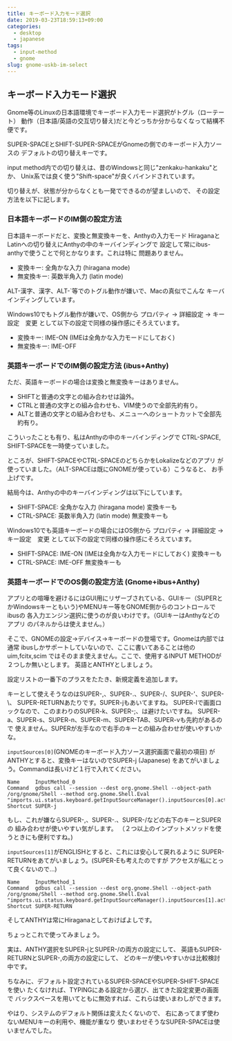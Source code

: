 ```yaml
---
title: キーボード入力モード選択
date: 2019-03-23T18:59:13+09:00
categories:
  - desktop
  - japanese
tags:
  - input-method
  - gnome
slug: gnome-uskb-im-select
---
```


## キーボード入力モード選択

Gnome等のLinuxの日本語環境でキーボード入力モード選択がトグル（ローテート）
動作（日本語/英語の交互切り替え)だと今どっちか分からなくなって結構不便です。

SUPER-SPACEとSHIFT-SUPER-SPACEがGnomeの側でのキーボード入力ソースの
デフォルトの切り替えキーです。

input method内での切り替えは、昔のWindowsと同じ"zenkaku-hankaku"とか、
Unix系では良く使う"Shift-space"が良くバインドされています。

切り替えが、状態が分からなくとも一発でできるのが望ましいので、
その設定方法を以下に記します。

### 日本語キーボードのIM側の設定方法

日本語キーボードだと、変換と無変換キーを、Anthyの入力モード
HiraganaとLatinへの切り替えにAnthyの中のキーバインディングで
設定して常にibus-anthyで使うことで何とかなります。これは特に
問題ありません。

  * 変換キー: 全角かな入力 (hiragana mode)
  * 無変換キー:  英数半角入力 (latin mode)

ALT-漢字、漢字、ALT-`等でのトグル動作が嫌いで、Macの真似でこんな
キーバインディングしています。

Windows10でもトグル動作が嫌いで、OS側から
プロパティ → 詳細設定 → キー設定　変更
として以下の設定で同様の操作感にそろえています。

  * 変換キー: IME-ON (IMEは全角かな入力モードにしておく)
  * 無変換キー:  IME-OFF

### 英語キーボードでのIM側の設定方法 (ibus+Anthy)

ただ、英語キーボードの場合は変換と無変換キーはありません。

  * SHIFTと普通の文字との組み合わせは論外。
  * CTRLと普通の文字との組み合わせも、VIM使うので全部先約有り。
  * ALTと普通の文字との組み合わせも、メニューへのショートカットで全部先約有り。

こういったことも有り、私はAnthyの中のキーバインディングで
CTRL-SPACE, SHIFT-SPACEを一時使っていました。

ところが、SHIFT-SPACEやCTRL-SPACEのどちらかをLokalizeなどのアプリ
が使っていました。（ALT-SPACEは既にGNOMEが使っている）こうなると、
お手上げです。

結局今は、Anthyの中のキーバインディングは以下にしています。

  * SHIFT-SPACE: 全角かな入力 (hiragana mode) 変換キーも
  * CTRL-SPACE:  英数半角入力 (latin mode)    無変換キーも

Windows10でも英語キーボードの場合にはOS側から
プロパティ → 詳細設定 → キー設定　変更
として以下の設定で同様の操作感にそろえています。

  * SHIFT-SPACE: IME-ON (IMEは全角かな入力モードにしておく) 変換キーも
  * CTRL-SPACE:  IME-OFF                                    無変換キーも


### 英語キーボードでのOS側の設定方法 (Gnome+ibus+Anthy)

アプリとの喧嘩を避けるにはGUI用にリザーブされている、GUIキー（SUPERと
かWindowsキーともいう)やMENUキー等をGNOME側からのコントロールでibusの
各入力エンジン選択に使うのが良いわけです。（GUIキーはAnthyなどのアプリ
のパネルからは使えません。）

そこで、GNOMEの設定→デバイス→キーボードの登場です。Gnomeは内部では通常
ibusしかサポートしていないので、ここに書いてあることは他のuim,fcitx,scim
ではそのまま使えません。ここで、使用するINPUT METHODが２つしか無いとします。
英語とANTHYとしましょう。

設定リストの一番下のプラスをたたき、新規定義を追加します。

キーとして使えそうなのはSUPER-,、SUPER-.、SUPER-/、SUPER-'、SUPER-\、
SUPER-RETURNあたりです。SUPER-jもあいてますね。
SUPER-lで画面ロックなので、このまわりのSUPER-k、SUPER-;、は避けたいですね。
SUPER-a、SUPER-s、SUPER-n、SUPER-m、SUPER-TAB、SUPER-vも先約があるので
使えません。SUPERが左手なので右手のキーとの組み合わせが使いやすいかな。

`inputSources[0]`(GNOMEのキーボード入力ソース選択画面で最初の項目)
がANTHYとすると、変換キーはないのでSUPER-j (Japanese)
をあてがいましょう。Commandは長いけど１行で入れてください。
```
Name     InputMethod_0
Command  gdbus call --session --dest org.gnome.Shell --object-path /org/gnome/Shell --method org.gnome.Shell.Eval  "imports.ui.status.keyboard.getInputSourceManager().inputSources[0].activate()"
Shortcut SUPER-j
```

もし、これが嫌ならSUPER-,、SUPER-.、SUPER-/などの右下のキーとSUPERの
組み合わせが使いやすい気がします。
（２つ以上のインプットメソッドを使うときにも便利ですね。)

`inputSources[1]`がENGLISHとすると、これには安心して戻れるように
SUPER-RETURNをあてがいましょう。(SUPER-Eも考えたのですが
アクセスが私にとって良くないので…)

```
Name     InputMethod_1
Command  gdbus call --session --dest org.gnome.Shell --object-path /org/gnome/Shell --method org.gnome.Shell.Eval  "imports.ui.status.keyboard.getInputSourceManager().inputSources[1].activate()"
Shortcut SUPER-RETURN
```

そしてANTHYは常にHiraganaとしておけばよしです。

ちょっとこれで使ってみましょう。

実は、ANTHY選択をSUPER-jとSUPER-/の両方の設定にして、
英語もSUPER-RETURNとSUPER-,の両方の設定にして、
どのキーが使いやすいかは比較検討中です。

ちなみに、デフォルト設定されているSUPER-SPACEやSUPER-SHIFT-SPACEを使い
たくなければ、TYPINGにある設定から選び、出てきた設定変更の画面で
バックスペースを用いてともに無効すれば、これらは使いまわしができます。

やはり、システムのデフォルト関係は変えたくないので、
右にあってまず使わないMENUキーの利用や、機能が重なり
使いまわせそうなSUPER-SPACEは使いませんでした。
